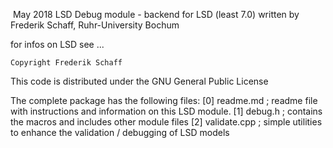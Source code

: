 ​                                                                                              May 2018
  LSD Debug module - backend for LSD (least 7.0)
  written by Frederik Schaff, Ruhr-University Bochum

  for infos on LSD see ...

	Copyright Frederik Schaff
  This code is distributed under the GNU General Public License

  The complete package has the following files:
  [0] readme.md          ; readme file with instructions and information on this
                                     LSD module.
  [1] debug.h               ; contains the macros and includes other module files
  [2] validate.cpp         ; simple utilities to enhance the validation /
                                     debugging of LSD models

